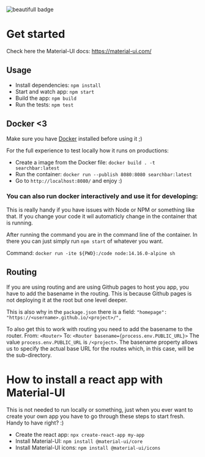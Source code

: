 ![beautifull badge](https://github.com/ReconnectCMI/search-bar/actions/workflows/build-deploy.yml/badge.svg?branch=main)
# Get started
Check here the Material-UI docs: https://material-ui.com/
## Usage

- Install dependencies: ```npm install```
- Start and watch app: ```npm start```
- Build the app: ```npm build```
- Run the tests: ```npm test```

## Docker <3
Make sure you have [Docker](https://www.docker.com/get-started) installed before using it ;)

For the full experience to test locally how it runs on productions:
- Create a image from the Docker file: ```docker build . -t searchbar:latest```
- Run the container: ```docker run --publish 8080:8080 searchbar:latest```
- Go to ```http://localhost:8080/``` and enjoy :)

### You can also run docker interactively and use it for developing:
This is really handy if you have issues with Node or NPM or something like that.
If you change your code it wil automaticly change in the container that is running.

After running the command you are in the command line of the container. In there you can just simply run ```npm start``` of whatever you want.

Command: ```docker run -ite ${PWD}:/code node:14.16.0-alpine sh```

## Routing
If you are using routing and are using Github pages to host you app, you have to add the basename in the routing. This is because Github pages is not deploying it at the root but one level deeper.

This is also why in the ```package.json``` there is a field:
```"homepage": "https://<username>.github.io/<project>/",```

To also get this to work with routing you need to add the basename to the router.
From:
```<Router>```
To:
```<Router basename={process.env.PUBLIC_URL}>```
The value ```process.env.PUBLIC_URL``` is ```/<project>```. The basename property allows us to specify the actual base URL for the routes which, in this case, will be the sub-directory. 

# How to install a react app with Material-UI
This is not needed to run locally or something, just when you ever want to create your own app you have to go through these steps to start fresh. Handy to have right? :)

- Create the react app: ```npx create-react-app my-app```
- Install Material-UI: ```npm install @material-ui/core```
- Install Material-UI icons: ```npm install @material-ui/icons```
